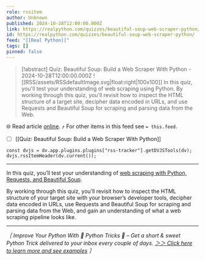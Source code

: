 ```yaml
---
role: rssitem
author: Unknown
published: 2024-10-28T12:00:00.000Z
link: https://realpython.com/quizzes/beautiful-soup-web-scraper-python/
id: https://realpython.com/quizzes/beautiful-soup-web-scraper-python/
feed: "[[Real Python]]"
tags: []
pinned: false
---
```


> [!abstract] Quiz: Beautiful Soup: Build a Web Scraper With Python - 2024-10-28T12:00:00.000Z
> ![[RSS/assets/RSSdefaultImage.svg|float:right|100x100]] In this quiz, you'll test your understanding of web scraping using Python. By working through this quiz, you'll revisit how to inspect the HTML structure of a target site, decipher data encoded in URLs, and use Requests and Beautiful Soup for scraping and parsing data from the Web.

🌐 Read article [online](https://realpython.com/quizzes/beautiful-soup-web-scraper-python/). ⤴ For other items in this feed see `= this.feed`.

- [ ] [[Quiz꞉ Beautiful Soup꞉ Build a Web Scraper With Python]]

~~~dataviewjs
const dvjs = dv.app.plugins.plugins["rss-tracker"].getDVJSTools(dv);
dvjs.rssItemHeader(dv.current());
~~~

- - -
In this quiz, you’ll test your understanding of [web scraping with Python, Requests, and Beautiful Soup](https://realpython.com/beautiful-soup-web-scraper-python/).

By working through this quiz, you’ll revisit how to inspect the HTML structure of your target site with your browser’s developer tools, decipher data encoded in URLs, use Requests and Beautiful Soup for scraping and parsing data from the Web, and gain an understanding of what a web scraping pipeline looks like.

---

_［ Improve Your Python With 🐍 Python Tricks 💌 – Get a short & sweet Python Trick delivered to your inbox every couple of days. [＞＞ Click here to learn more and see examples](https://realpython.com/python-tricks/?utm_source=realpython&utm_medium=rss&utm_campaign=footer) ］_